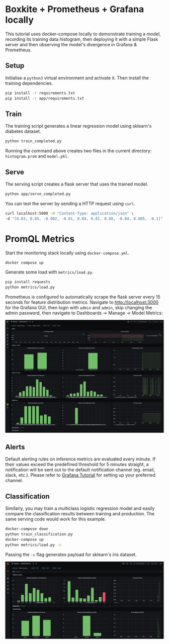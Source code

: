 # Boxkite + Prometheus + Grafana locally

This tutorial uses docker-compose locally to demonstrate training a model, recording its training data histogram, then deploying it with a simple Flask server and then observing the model's divergence in Grafana & Prometheus.

## Setup

Initialise a `python3` virtual environment and activate it. Then install the training dependencies.

```bash
pip install -r requirements.txt
pip install -r app/requirements.txt
```

## Train

The training script generates a linear regression model using sklearn's diabetes dataset.

```bash
python train_completed.py
```

Running the command above creates two files in the current directory: `histogram.prom` and `model.pkl`.

## Serve

The serving script creates a flask server that uses the trained model.

```bash
python app/serve_completed.py
```

You can test the server by sending a HTTP request using `curl`.

```bash
curl localhost:5000 -H "Content-Type: application/json" \
-d "[0.03, 0.05, -0.002, -0.01, 0.04, 0.01, 0.08, -0.04, 0.005, -0.1]"
```

# PromQL Metrics

Start the monitoring stack locally using `docker-compose.yml`.

```bash
docker compose up
```

Generate some load with `metrics/load.py`.

```bash
pip install requests
python metrics/load.py
```

Prometheus is configured to automatically scrape the flask server every 15 seconds for feature distribution metrics. Navigate to [http://localhost:3000](http://localhost:3000) for the Grafana GUI, then login with `admin` and `admin`, skip changing the admin password, then navigate to Dashboards -> Manage -> Model Metrics:

![Grafana dashboard](assets/regression.png "Grafana Dashboard")

## Alerts

Default alerting rules on inference metrics are evaluated every minute. If their values exceed the predefined threshold for 5 minutes straight, a notification will be sent out to the default notification channel (eg. email, slack, etc.). Please refer to [Grafana Tutorial](https://grafana.com/docs/grafana/latest/alerting/notifications/#add-a-notification-channel) for setting up your preferred channel.

## Classification

Similarly, you may train a multiclass logistic regression model and easily compare the classification results between training and production. The same serving code would work for this example.

```bash
docker-compose down
python train_classification.py
docker-compose up
python metrics/load.py -c
```

Passing the `-c` flag generates payload for sklearn's iris dataset.

![Grafana dashboard](assets/classification.png "Grafana Dashboard")
